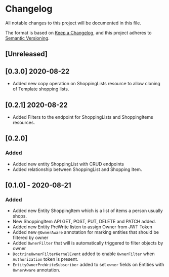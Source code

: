 # Changelog
All notable changes to this project will be documented in this file.

The format is based on [Keep a Changelog](https://keepachangelog.com/en/1.0.0/),
and this project adheres to [Semantic Versioning](https://semver.org/spec/v2.0.0.html).

## [Unreleased]
## [0.3.0] 2020-08-22
- Added new copy operation on ShoppingLists resource to allow cloning of Template shopping lists. 

## [0.2.1] 2020-08-22
- Added Filters to the endpoint for ShoppingLists and ShoppingItems resources.

## [0.2.0]
### Added
- Added new entity ShoppingList with CRUD endpoints
- Added relationship between ShoppingList and Shopping Item. 

## [0.1.0] - 2020-08-21
### Added
- Added new Entity ShoppingItem which is a list of items a person usually shops. 
- New ShoppingItem API GET, POST, PUT, DELETE and PATCH added. 
- Added new Entity PreWrite listen to assign Owner from JWT Token 
- Added new `@OwnerAware` annotation for marking entities that should be filtered by owner
- Added `OwnerFilter` that will is automatically triggered to filter objects by owner
- `DoctrineOwnerFilterKernelEvent` added to enable `OwnerFilter` when `Authorization` token is present.
- `EntityOwnerPreWriteSubscriber` added to set `owner` fields on Entities with `OwnerAware` annotation.
